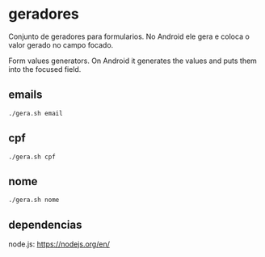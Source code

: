 # geradores
Conjunto de geradores para formularios.
No Android ele gera e coloca o valor gerado no campo focado.

Form values generators.
On Android it generates the values and puts them into the focused field.

## emails
`./gera.sh email`

## cpf
`./gera.sh cpf`

## nome
`./gera.sh nome`

## dependencias
node.js: https://nodejs.org/en/

